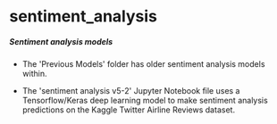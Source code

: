 # sentiment_analysis

##### Sentiment analysis models

+ The 'Previous Models' folder has older sentiment analysis models within. 

+ The 'sentiment analysis v5-2' Jupyter Notebook file uses a Tensorflow/Keras deep learning model to make sentiment analysis predictions on the Kaggle Twitter Airline Reviews dataset. 
